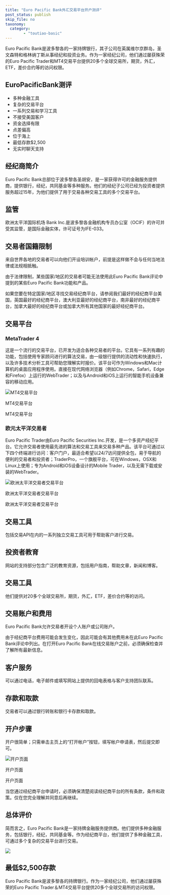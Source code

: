 ```yaml
---
title: "Euro Pacific Bank外汇交易平台开户测评"
post_status: publish
skip_file: no
taxonomy:
  category:
        - "toutiao-basic"
---
```


Euro Pacific Bank是波多黎各的一家持牌银行，其子公司在英属维尔京群岛，圣文森特和格林纳丁斯从事经纪和投资业务。作为一家经纪公司，他们通过屡获殊荣的Euro Pacific Trader和MT4交易平台提供20多个全球交易所，期货​​，外汇，ETF，差价合约等的访问权限。

## EuroPacificBank测评

- 多种金融工具
- 复杂的交易平台
- 一系列交易和学习工具
- 不接受美国客户
- 资金选择有限
- 点差偏高
- 位于海上
- 最低存款$2,500
- 无实时聊天支持

## 经纪商简介

Euro Pacific Bank总部位于波多黎各圣胡安，是一家获得许可的金融服务提供商，提供银行，经纪，共同基金等多种服务。他们的经纪子公司已经为投资者提供服务超过15年，为他们提供了用于交易各种交易工具的多个交易平台。

## 监管

欧洲太平洋国际机场 Bank Inc.是波多黎各金融机构专员办公室（OCIF）的许可并受其监管，是国际金融实体，许可证号为IFE-033。

## 交易者国籍限制

来自世界各地的交易者可以向他们开设培训帐户，前提是这样做不会与任何当地法律或法规相抵触。

由于法律限制，某些国家/地区的交易者可能无法使用此Euro Pacific Bank评论中提到的某些Euro Pacific Bank功能和产品。

如果您要在特定国家/地区寻找交易经纪商平台，请参阅我们最好的经纪商平台美国，英国最好的经纪商平台，澳大利亚最好的经纪商平台，南非最好的经纪商平台，加拿大最好的经纪商平台或加拿大所有其他国家的最好经纪商平台。

## 交易平台

### MetaTrader 4

这是一个流行的交易平台，已开发为适合各种交易者的平台。它具有一系列有趣的功能，包括使用专家顾问进行的算法交易，由一级银行提供的流动性和快速执行，以及许多技术分析工具可帮助您理解实时报价。该平台可作为Windows和Mac计算机的桌面应用程序使用。直接在现代网络浏览器（例如Chrome，Safari，Edge和Firefox）上运行的WebTrader；以及与Android和iOS上运行的智能手机设备兼容的移动应用。

![MT4交易平台](https://cdn.fendou.la/funstoutiao/2020/11/Euro-Pacific-Bank-Review-MT4-Trading-Platform.jpg "MT4交易平台")

MT4交易平台

MT4交易平台

### 欧元太平洋交易者

Euro Pacific Trader由Euro Pacific Securities Inc.开发，是一个多资产经纪平台。它允许交易者使用最先进的算法和交易工具来交易多种产品。该平台可通过以下四个终端进行访问：客户门户，最适合希望以24/7访问提供全包，易于导航的便利的交易者和投资者；TraderPro，一个旗舰平台，可在Windows，OSX和Linux上使用；专为Android和iOS设备设计的Mobile Trader，以及无需下载或安装的WebTrader。

![欧洲太平洋交易者交易平台](https://cdn.fendou.la/funstoutiao/2020/11/Euro-Pacific-Bank-Review-Euro-Pacific-Trader-Platform.jpg "欧洲太平洋交易者交易平台")

欧洲太平洋交易者交易平台

欧洲太平洋交易者交易平台

## 交易工具

包括交易API在内的一系列独立交易工具可用于帮助客户进行交易。

## 投资者教育

网站的支持部分包含广泛的教育资源，包括用户指南，帮助文章，新闻和博客。

## 交易工具

他们提供对20多个全球交易所，期货​​，外汇，ETF，差价合约等的访问。

## 交易账户和费用

Euro Pacific Bank允许交易者开设个人账户或公司账户。

由于经纪商平台费用可能会发生变化，因此可能会有其他费用未在此Euro Pacific Bank评论中列出。在打开Euro Pacific Bank在线交易账户之前，必须确保检查并了解所有最新信息。

## 客户服务

可以通过电话，电子邮件或填写网站上提供的回电表格与客户支持团队联系。

## 存款和取款

交易者可以通过银行转账和银行卡存款和取款。

## 开户步骤

开户很简单；只需单击主页上的“打开帐户”按钮，填写帐户申请表，然后提交即可。

![开户页面](https://cdn.fendou.la/funstoutiao/2020/11/Euro-Pacific-Bank-Account-Opening-Page-291x1024.jpg "开户页面")

开户页面

开户页面

当您通过经纪商平台申请时，必须确保清楚阅读经纪商平台的所有条款，条件和政策。仅在您完全理解并同意后再继续。

## 总体评价

简而言之，Euro Pacific Bank是一家持牌金融服务提供商。他们提供多种金融服务，包括银行，经纪，共同基金等。作为经纪商平台，他们提供了多种金融工具，可通过多个复杂的交易平台进行交易。

![](https://cdn.fendou.la/funstoutiao/2020/11/Euro-Pacific-Bank-Logo.png)

## 最低$2,500存款

Euro Pacific Bank是波多黎各的持牌银行。作为一家经纪公司，他们通过屡获殊荣的Euro Pacific Trader＆MT4交易平台提供20多个全球交易所的访问权限。
